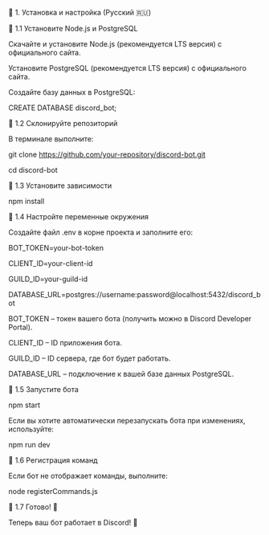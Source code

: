 📌 1. Установка и настройка (Русский 🇷🇺)

🔹 1.1 Установите Node.js и PostgreSQL

Скачайте и установите Node.js (рекомендуется LTS версия) с официального сайта.

Установите PostgreSQL (рекомендуется LTS версия) с официального сайта.

Создайте базу данных в PostgreSQL:

CREATE DATABASE discord_bot;


🔹 1.2 Склонируйте репозиторий

В терминале выполните:

git clone https://github.com/your-repository/discord-bot.git

cd discord-bot


🔹 1.3 Установите зависимости

npm install


🔹 1.4 Настройте переменные окружения

Создайте файл .env в корне проекта и заполните его:

BOT_TOKEN=your-bot-token

CLIENT_ID=your-client-id

GUILD_ID=your-guild-id

DATABASE_URL=postgres://username:password@localhost:5432/discord_bot

BOT_TOKEN – токен вашего бота (получить можно в Discord Developer Portal).

CLIENT_ID – ID приложения бота.

GUILD_ID – ID сервера, где бот будет работать.

DATABASE_URL – подключение к вашей базе данных PostgreSQL.


🔹 1.5 Запустите бота

npm start

Если вы хотите автоматически перезапускать бота при изменениях, используйте:

npm run dev


🔹 1.6 Регистрация команд

Если бот не отображает команды, выполните:

node registerCommands.js


🔹 1.7 Готово! 🎉

Теперь ваш бот работает в Discord! 🚀
